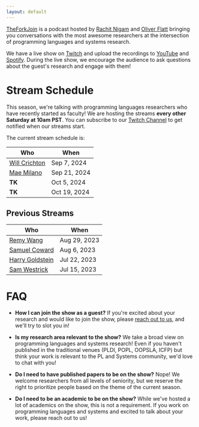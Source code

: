 ```yaml
---
layout: default
---
```


[TheForkJoin](https://theforkjoin.io) is a podcast hosted by [Rachit Nigam][rachit] and [Oliver Flatt][oliver] bringing you conversations with the most awesome researchers at the intersection of programming languages and systems research.

We have a live show on [Twitch][] and upload the recordings to [YouTube][] and [Spotify][]. During the live show, we encourage the audience to ask questions about the guest's research and engage with them!

# Stream Schedule

This season, we're talking with programming languages researchers who have recently started as faculty!
We are hosting the streams **every other Saturday at 10am PST**.
You can subscribe to our [Twitch Channel][twitch] to get notified when our streams start.

The current stream schedule is:

| Who     |  When |
|---------|-------|
| [Will Crichton](https://www.youtube.com/watch?v=RLxqROVgplQ)  |  Sep 7, 2024   |
| [Mae Milano][maem] | Sep 21, 2024 |
| **TK** | Oct 5, 2024  |
| **TK** | Oct 19, 2024 |

[maem]: https://www.languagesforsyste.ms/

## Previous Streams

| Who     |  When |
|---------|-------|
| [Remy Wang](https://www.youtube.com/watch?v=j6MiCHcpB0g)  | Aug 29, 2023 |
| [Samuel Coward](https://www.youtube.com/watch?v=IejU4rcKUpA) | Aug 6, 2023 |
| [Harry Goldstein](https://www.youtube.com/watch?v=tEXq-eSiFwk) | Jul 22, 2023  |
| [Sam Westrick](https://www.youtube.com/watch?v=z6y3Uk74F6c&t=3s) | Jul 15, 2023 |

# FAQ

* **How I can join the show as a guest?** If you're excited about your research and would like to join the show, please [reach out to us](mailto:rachitnigam12@gmail.com;oflatt@gmail.com), and we'll try to slot you in!

* **Is my research area relevant to the show?** We take a broad view on programming languages and systems research! Even if you haven't published in the traditional venues (PLDI, POPL, OOPSLA, ICFP) but think your work is relevant to the PL and Systems community, we'd love to chat with you!

* **Do I need to have published papers to be on the show?** Nope! We welcome researchers from all levels of seniority, but we reserve the right to prioritize people based on the theme of the current season.

* **Do I need to be an academic to be on the show?** While we've hosted a lot of academics on the show, this is not a requirement. If you work on programming languages and systems and excited to talk about your work, please reach out to us!


[twitch]: https://www.twitch.tv/theforkjoin
[youtube]: https://www.youtube.com/@theforkjoin
[spotify]: https://open.spotify.com/show/6mK7ENjkg9wPSdFkQYGErV
[rachit]: https://rachit.pl
[oliver]: https://oflatt.com
